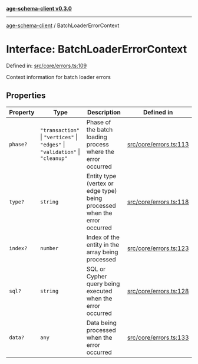[**age-schema-client v0.3.0**](../index.md)

***

[age-schema-client](../index.md) / BatchLoaderErrorContext

# Interface: BatchLoaderErrorContext

Defined in: [src/core/errors.ts:109](https://github.com/standardbeagle/ageSchemaClient/blob/main/src/core/errors.ts#L109)

Context information for batch loader errors

## Properties

| Property | Type | Description | Defined in |
| ------ | ------ | ------ | ------ |
| <a id="phase"></a> `phase?` | `"transaction"` \| `"vertices"` \| `"edges"` \| `"validation"` \| `"cleanup"` | Phase of the batch loading process where the error occurred | [src/core/errors.ts:113](https://github.com/standardbeagle/ageSchemaClient/blob/main/src/core/errors.ts#L113) |
| <a id="type"></a> `type?` | `string` | Entity type (vertex or edge type) being processed when the error occurred | [src/core/errors.ts:118](https://github.com/standardbeagle/ageSchemaClient/blob/main/src/core/errors.ts#L118) |
| <a id="index"></a> `index?` | `number` | Index of the entity in the array being processed | [src/core/errors.ts:123](https://github.com/standardbeagle/ageSchemaClient/blob/main/src/core/errors.ts#L123) |
| <a id="sql"></a> `sql?` | `string` | SQL or Cypher query being executed when the error occurred | [src/core/errors.ts:128](https://github.com/standardbeagle/ageSchemaClient/blob/main/src/core/errors.ts#L128) |
| <a id="data"></a> `data?` | `any` | Data being processed when the error occurred | [src/core/errors.ts:133](https://github.com/standardbeagle/ageSchemaClient/blob/main/src/core/errors.ts#L133) |
